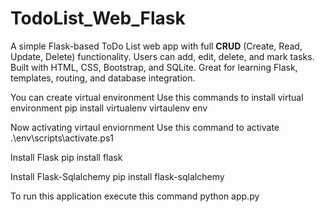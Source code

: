 # TodoList_Web_Flask
A simple Flask-based ToDo List web app with full **CRUD** (Create, Read, Update, Delete) functionality. Users can add, edit, delete, and mark tasks. Built with HTML, CSS, Bootstrap, and SQLite. Great for learning Flask, templates, routing, and database integration.

You can create virtual environment 
  Use this commands to install virtual environment 
    pip install virtualenv virtaulenv env

Now activating virtaul enviornment 
  Use this command to activate 
    .\env\scripts\activate.ps1

Install Flask 
  pip install flask

Install Flask-Sqlalchemy 
  pip install flask-sqlalchemy

To run this application execute this command
  python app.py
